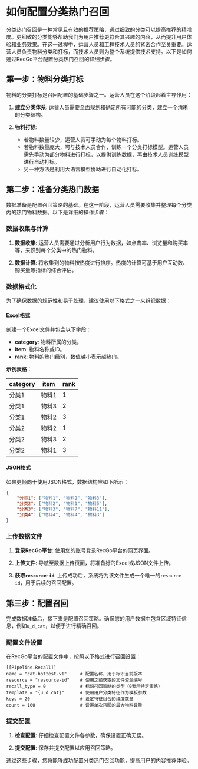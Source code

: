 # 如何配置分类热门召回

分类热门召回是一种常见且有效的推荐策略，通过细致的分类可以提高推荐的精准度。更细致的分类能够帮助我们为用户推荐更符合其兴趣的内容，从而提升用户体验和业务效果。在这一过程中，运营人员和工程技术人员的紧密合作至关重要。运营人员负责物料分类和打标，而技术人员则为整个系统提供技术支持。以下是如何通过RecGo平台配置分类热门召回的详细步骤。

## 第一步：物料分类打标

物料的分类打标是召回配置的基础步骤之一。运营人员在这个阶段起着主导作用：

1. **建立分类体系**: 运营人员需要全面规划和确定所有可能的分类，建立一个清晰的分类结构。

2. **物料打标**:
   
   - 若物料数量较少，运营人员可手动为每个物料打标。
   - 若物料数量庞大，可与技术人员合作，训练一个分类打标模型。运营人员需先手动为部分物料进行打标，以提供训练数据，再由技术人员训练模型进行自动打标。
   - 另一种方法是利用大语言模型协助进行自动化打标。

## 第二步：准备分类热门数据

数据准备是配置召回策略的基础。在这一阶段，运营人员需要收集并整理每个分类内的热门物料数据。以下是详细的操作步骤：

### 数据收集与计算

1. **数据收集**: 运营人员需要通过分析用户行为数据，如点击率、浏览量和购买率等，来识别每个分类中的热门物料。

2. **数据计算**: 将收集到的物料按热度进行排序。热度的计算可基于用户互动数、购买量等指标的综合评估。

### 数据格式化

为了确保数据的规范性和易于处理，建议使用以下格式之一来组织数据：

#### Excel格式

创建一个Excel文件并包含以下字段：

- **category**: 物料所属的分类。
- **item**: 物料名称或ID。
- **rank**: 物料的热门级别，数值越小表示越热门。

**示例表格**：

| category | item | rank |
| -------- | ---- | ---- |
| 分类1      | 物料1  | 1    |
| 分类1      | 物料3  | 2    |
| 分类1      | 物料2  | 3    |
| 分类2      | 物料2  | 1    |
| 分类2      | 物料3  | 2    |
| 分类2      | 物料1  | 3    |

#### JSON格式

如果更倾向于使用JSON格式，数据结构应如下所示：

```json
{
    "分类1": ["物料1", "物料2", "物料3"],
    "分类2": ["物料2", "物料1", "物料5"],
    "分类3": ["物料3", "物料7", "物料11"],
    "分类4": ["物料4", "物料4", "物料3"]
}
```

### 上传数据文件

1. **登录RecGo平台**: 使用您的账号登录RecGo平台的网页界面。

2. **上传文件**: 导航至数据上传页面，将准备好的Excel或JSON文件上传。

3. **获取`resource-id`**: 上传成功后，系统将为该文件生成一个唯一的`resource-id`，用于后续的召回配置。

## 第三步：配置召回

完成数据准备后，接下来是配置召回策略。确保您的用户数据中包含区域特征信息，例如`u_d_cat`，以便于进行精确召回。

### 配置文件设置

在RecGo平台的配置文件中，按照以下格式进行召回设置：

```
[[Pipeline.Recall]]
name = "cat-hottest-v1"     # 配置名称，用于标识当前版本
resource = "resource-id"    # 使用之前获取的文件资源编号
recall_type = 0             # 标识召回策略的类型（0表示特定策略）
template = "{u_d_cat}"      # 使用用户分类特征作为模板参数
keys = 20                   # 设定特征组合的维度数量
count = 100                 # 设置单次召回的最大物料数量
```

### 提交配置

1. **检查配置**: 仔细检查配置文件各参数，确保设置正确无误。

2. **提交配置**: 保存并提交配置以应用召回策略。

通过这些步骤，您将能够成功配置分类热门召回功能，提高用户的内容推荐体验。
